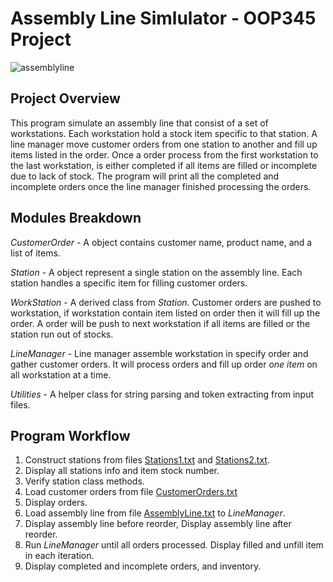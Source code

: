 # Assembly Line Simlulator - OOP345 Project

![assemblyline](https://github.com/davidwuluetang/assembly-line/assets/122414668/dcbbc3ed-56fd-4bf3-8749-05b24890aff8)

## Project Overview

This program simulate an assembly line that consist of a set of workstations. Each workstation hold a stock item specific to that station. A line manager move customer orders from one station to another and fill up items listed in the order. Once a order process from the first workstation to the last workstation, is either completed if all items are filled or incomplete due to lack of stock. The program will print all the completed and incomplete orders once the line manager finished processing the orders.

## Modules Breakdown

*CustomerOrder* - A object contains customer name, product name, and a list of items.

*Station* - A object represent a single station on the assembly line. Each station handles a specific item for filling customer orders.

*WorkStation* - A derived class from *Station*. Customer orders are pushed to workstation, if workstation contain item listed on order then it will fill up the order. A order will be push to next workstation if all items are filled or the station run out of stocks.
  
*LineManager* - Line manager assemble workstation in specify order and gather customer orders. It will process orders and fill up order *one item* on all workstation at a time.

*Utilities* - A helper class for string parsing and token extracting from input files.

## Program Workflow

1. Construct stations from files [Stations1.txt](https://github.com/davidwuluetang/assembly-line/blob/main/Stations1.txt) and [Stations2.txt](https://github.com/davidwuluetang/assembly-line/blob/main/Stations2.txt).
2. Display all stations info and item stock number.
3. Verify station class methods.
4. Load customer orders from file [CustomerOrders.txt](https://github.com/davidwuluetang/assembly-line/blob/main/CustomerOrders.txt)
5. Display orders.
6. Load assembly line from file [AssemblyLine.txt](https://github.com/davidwuluetang/assembly-line/blob/main/AssemblyLine.txt) to *LineManager*.
7. Display assembly line before reorder, Display assembly line after reorder.
8. Run *LineManager* until all orders processed. Display filled and unfill item in each iteration.
9. Display completed and incomplete orders, and inventory.
